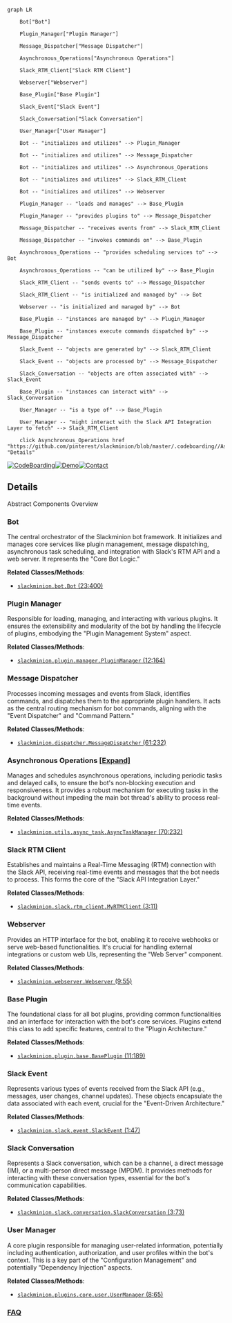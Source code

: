 ```mermaid

graph LR

    Bot["Bot"]

    Plugin_Manager["Plugin Manager"]

    Message_Dispatcher["Message Dispatcher"]

    Asynchronous_Operations["Asynchronous Operations"]

    Slack_RTM_Client["Slack RTM Client"]

    Webserver["Webserver"]

    Base_Plugin["Base Plugin"]

    Slack_Event["Slack Event"]

    Slack_Conversation["Slack Conversation"]

    User_Manager["User Manager"]

    Bot -- "initializes and utilizes" --> Plugin_Manager

    Bot -- "initializes and utilizes" --> Message_Dispatcher

    Bot -- "initializes and utilizes" --> Asynchronous_Operations

    Bot -- "initializes and utilizes" --> Slack_RTM_Client

    Bot -- "initializes and utilizes" --> Webserver

    Plugin_Manager -- "loads and manages" --> Base_Plugin

    Plugin_Manager -- "provides plugins to" --> Message_Dispatcher

    Message_Dispatcher -- "receives events from" --> Slack_RTM_Client

    Message_Dispatcher -- "invokes commands on" --> Base_Plugin

    Asynchronous_Operations -- "provides scheduling services to" --> Bot

    Asynchronous_Operations -- "can be utilized by" --> Base_Plugin

    Slack_RTM_Client -- "sends events to" --> Message_Dispatcher

    Slack_RTM_Client -- "is initialized and managed by" --> Bot

    Webserver -- "is initialized and managed by" --> Bot

    Base_Plugin -- "instances are managed by" --> Plugin_Manager

    Base_Plugin -- "instances execute commands dispatched by" --> Message_Dispatcher

    Slack_Event -- "objects are generated by" --> Slack_RTM_Client

    Slack_Event -- "objects are processed by" --> Message_Dispatcher

    Slack_Conversation -- "objects are often associated with" --> Slack_Event

    Base_Plugin -- "instances can interact with" --> Slack_Conversation

    User_Manager -- "is a type of" --> Base_Plugin

    User_Manager -- "might interact with the Slack API Integration Layer to fetch" --> Slack_RTM_Client

    click Asynchronous_Operations href "https://github.com/pinterest/slackminion/blob/master/.codeboarding//Asynchronous_Operations.md" "Details"

```



[![CodeBoarding](https://img.shields.io/badge/Generated%20by-CodeBoarding-9cf?style=flat-square)](https://github.com/CodeBoarding/GeneratedOnBoardings)[![Demo](https://img.shields.io/badge/Try%20our-Demo-blue?style=flat-square)](https://www.codeboarding.org/demo)[![Contact](https://img.shields.io/badge/Contact%20us%20-%20contact@codeboarding.org-lightgrey?style=flat-square)](mailto:contact@codeboarding.org)



## Details



Abstract Components Overview



### Bot

The central orchestrator of the Slackminion bot framework. It initializes and manages core services like plugin management, message dispatching, asynchronous task scheduling, and integration with Slack's RTM API and a web server. It represents the "Core Bot Logic."





**Related Classes/Methods**:



- <a href="https://github.com/pinterest/slackminion/blob/master/slackminion/bot.py#L23-L400" target="_blank" rel="noopener noreferrer">`slackminion.bot.Bot` (23:400)</a>





### Plugin Manager

Responsible for loading, managing, and interacting with various plugins. It ensures the extensibility and modularity of the bot by handling the lifecycle of plugins, embodying the "Plugin Management System" aspect.





**Related Classes/Methods**:



- <a href="https://github.com/pinterest/slackminion/blob/master/slackminion/plugin/manager.py#L12-L164" target="_blank" rel="noopener noreferrer">`slackminion.plugin.manager.PluginManager` (12:164)</a>





### Message Dispatcher

Processes incoming messages and events from Slack, identifies commands, and dispatches them to the appropriate plugin handlers. It acts as the central routing mechanism for bot commands, aligning with the "Event Dispatcher" and "Command Pattern."





**Related Classes/Methods**:



- <a href="https://github.com/pinterest/slackminion/blob/master/slackminion/dispatcher.py#L61-L232" target="_blank" rel="noopener noreferrer">`slackminion.dispatcher.MessageDispatcher` (61:232)</a>





### Asynchronous Operations [[Expand]](./Asynchronous_Operations.md)

Manages and schedules asynchronous operations, including periodic tasks and delayed calls, to ensure the bot's non-blocking execution and responsiveness. It provides a robust mechanism for executing tasks in the background without impeding the main bot thread's ability to process real-time events.





**Related Classes/Methods**:



- <a href="https://github.com/pinterest/slackminion/blob/master/slackminion/utils/async_task.py#L70-L232" target="_blank" rel="noopener noreferrer">`slackminion.utils.async_task.AsyncTaskManager` (70:232)</a>





### Slack RTM Client

Establishes and maintains a Real-Time Messaging (RTM) connection with the Slack API, receiving real-time events and messages that the bot needs to process. This forms the core of the "Slack API Integration Layer."





**Related Classes/Methods**:



- <a href="https://github.com/pinterest/slackminion/blob/master/slackminion/slack/rtm_client.py#L3-L11" target="_blank" rel="noopener noreferrer">`slackminion.slack.rtm_client.MyRTMClient` (3:11)</a>





### Webserver

Provides an HTTP interface for the bot, enabling it to receive webhooks or serve web-based functionalities. It's crucial for handling external integrations or custom web UIs, representing the "Web Server" component.





**Related Classes/Methods**:



- <a href="https://github.com/pinterest/slackminion/blob/master/slackminion/webserver.py#L9-L55" target="_blank" rel="noopener noreferrer">`slackminion.webserver.Webserver` (9:55)</a>





### Base Plugin

The foundational class for all bot plugins, providing common functionalities and an interface for interaction with the bot's core services. Plugins extend this class to add specific features, central to the "Plugin Architecture."





**Related Classes/Methods**:



- <a href="https://github.com/pinterest/slackminion/blob/master/slackminion/plugin/base.py#L11-L189" target="_blank" rel="noopener noreferrer">`slackminion.plugin.base.BasePlugin` (11:189)</a>





### Slack Event

Represents various types of events received from the Slack API (e.g., messages, user changes, channel updates). These objects encapsulate the data associated with each event, crucial for the "Event-Driven Architecture."





**Related Classes/Methods**:



- <a href="https://github.com/pinterest/slackminion/blob/master/slackminion/slack/event.py#L1-L47" target="_blank" rel="noopener noreferrer">`slackminion.slack.event.SlackEvent` (1:47)</a>





### Slack Conversation

Represents a Slack conversation, which can be a channel, a direct message (IM), or a multi-person direct message (MPDM). It provides methods for interacting with these conversation types, essential for the bot's communication capabilities.





**Related Classes/Methods**:



- <a href="https://github.com/pinterest/slackminion/blob/master/slackminion/slack/conversation.py#L3-L73" target="_blank" rel="noopener noreferrer">`slackminion.slack.conversation.SlackConversation` (3:73)</a>





### User Manager

A core plugin responsible for managing user-related information, potentially including authentication, authorization, and user profiles within the bot's context. This is a key part of the "Configuration Management" and potentially "Dependency Injection" aspects.





**Related Classes/Methods**:



- <a href="https://github.com/pinterest/slackminion/blob/master/slackminion/plugins/core/user.py#L8-L65" target="_blank" rel="noopener noreferrer">`slackminion.plugins.core.user.UserManager` (8:65)</a>









### [FAQ](https://github.com/CodeBoarding/GeneratedOnBoardings/tree/main?tab=readme-ov-file#faq)